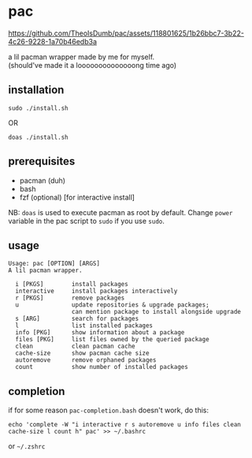 # pac



https://github.com/TheoIsDumb/pac/assets/118801625/1b26bbc7-3b22-4c26-9228-1a70b46edb3a



a lil pacman wrapper made by me for myself.  
(should've made it a loooooooooooooong time ago)

## installation

`sudo ./install.sh`

OR

`doas ./install.sh`

## prerequisites

- pacman (duh)
- bash
- fzf (optional) [for interactive install]

NB: `doas` is used to execute pacman as root by default. Change `power` variable in the pac script to `sudo` if you use `sudo`.

## usage

```
Usage: pac [OPTION] [ARGS]
A lil pacman wrapper.

  i [PKGS]        install packages
  interactive     install packages interactively
  r [PKGS]        remove packages
  u               update repositories & upgrade packages;
                  can mention package to install alongside upgrade
  s [ARG]         search for packages
  l               list installed packages
  info [PKG]      show information about a package
  files [PKG]     list files owned by the queried package
  clean           clean pacman cache
  cache-size      show pacman cache size
  autoremove      remove orphaned packages
  count           show number of installed packages
```

## completion

if for some reason `pac-completion.bash` doesn't work, do this:

`echo 'complete -W "i interactive r s autoremove u info files clean cache-size l count h" pac' >> ~/.bashrc`

or `~/.zshrc`
